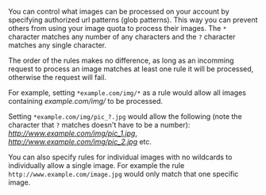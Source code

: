 You can control what images can be processed on your account by specifying authorized url patterns (glob patterns). This way you can prevent others from using your image quota to process their images. The `*` character matches any number of any characters and the `?` character matches any single character.

The order of the rules makes no difference, as long as an incomming request to process an image matches at least one rule it will be processed, otherwise the request will fail.

For example, setting `*example.com/img/*` as a rule would allow all images containing *example.com/img/* to be processed.

Setting `*example.com/img/pic_?.jpg` would allow the following (note the character that `?` matches doesn't have to be a number): *http://www.example.com/img/pic_1.jpg*, *http://www.example.com/img/pic_2.jpg* etc.

You can also specify rules for individual images with no wildcards to individually allow a single image. For example the rule `http://www.example.com/image.jpg` would only match that one specific image.